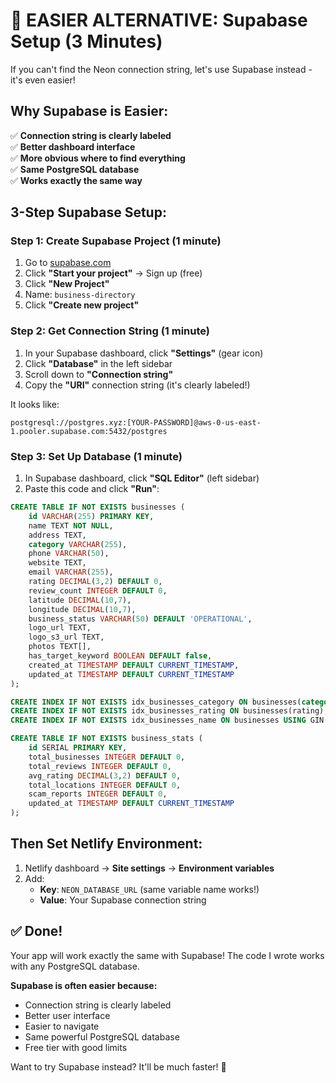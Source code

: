 # 🚀 EASIER ALTERNATIVE: Supabase Setup (3 Minutes)

If you can't find the Neon connection string, let's use Supabase instead - it's even easier!

## Why Supabase is Easier:

✅ **Connection string is clearly labeled**  
✅ **Better dashboard interface**  
✅ **More obvious where to find everything**  
✅ **Same PostgreSQL database**  
✅ **Works exactly the same way**

## 3-Step Supabase Setup:

### Step 1: Create Supabase Project (1 minute)

1. Go to [supabase.com](https://supabase.com)
2. Click **"Start your project"** → Sign up (free)
3. Click **"New Project"**
4. Name: `business-directory`
5. Click **"Create new project"**

### Step 2: Get Connection String (1 minute)

1. In your Supabase dashboard, click **"Settings"** (gear icon)
2. Click **"Database"** in the left sidebar
3. Scroll down to **"Connection string"**
4. Copy the **"URI"** connection string (it's clearly labeled!)

It looks like:

```
postgresql://postgres.xyz:[YOUR-PASSWORD]@aws-0-us-east-1.pooler.supabase.com:5432/postgres
```

### Step 3: Set Up Database (1 minute)

1. In Supabase dashboard, click **"SQL Editor"** (left sidebar)
2. Paste this code and click **"Run"**:

```sql
CREATE TABLE IF NOT EXISTS businesses (
    id VARCHAR(255) PRIMARY KEY,
    name TEXT NOT NULL,
    address TEXT,
    category VARCHAR(255),
    phone VARCHAR(50),
    website TEXT,
    email VARCHAR(255),
    rating DECIMAL(3,2) DEFAULT 0,
    review_count INTEGER DEFAULT 0,
    latitude DECIMAL(10,7),
    longitude DECIMAL(10,7),
    business_status VARCHAR(50) DEFAULT 'OPERATIONAL',
    logo_url TEXT,
    logo_s3_url TEXT,
    photos TEXT[],
    has_target_keyword BOOLEAN DEFAULT false,
    created_at TIMESTAMP DEFAULT CURRENT_TIMESTAMP,
    updated_at TIMESTAMP DEFAULT CURRENT_TIMESTAMP
);

CREATE INDEX IF NOT EXISTS idx_businesses_category ON businesses(category);
CREATE INDEX IF NOT EXISTS idx_businesses_rating ON businesses(rating);
CREATE INDEX IF NOT EXISTS idx_businesses_name ON businesses USING GIN(to_tsvector('english', name));

CREATE TABLE IF NOT EXISTS business_stats (
    id SERIAL PRIMARY KEY,
    total_businesses INTEGER DEFAULT 0,
    total_reviews INTEGER DEFAULT 0,
    avg_rating DECIMAL(3,2) DEFAULT 0,
    total_locations INTEGER DEFAULT 0,
    scam_reports INTEGER DEFAULT 0,
    updated_at TIMESTAMP DEFAULT CURRENT_TIMESTAMP
);
```

## Then Set Netlify Environment:

1. Netlify dashboard → **Site settings** → **Environment variables**
2. Add:
   - **Key**: `NEON_DATABASE_URL` (same variable name works!)
   - **Value**: Your Supabase connection string

## ✅ Done!

Your app will work exactly the same with Supabase! The code I wrote works with any PostgreSQL database.

**Supabase is often easier because:**

- Connection string is clearly labeled
- Better user interface
- Easier to navigate
- Same powerful PostgreSQL database
- Free tier with good limits

Want to try Supabase instead? It'll be much faster! 🚀
